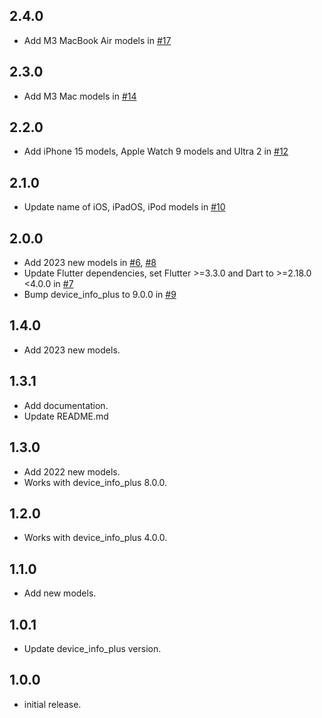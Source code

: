 ## 2.4.0

- Add M3 MacBook Air models in [#17](https://github.com/kyle-seongwoo-jun/flutter_apple_product_name/pull/17)

## 2.3.0

- Add M3 Mac models in [#14](https://github.com/kyle-seongwoo-jun/flutter_apple_product_name/pull/14)

## 2.2.0

- Add iPhone 15 models, Apple Watch 9 models and Ultra 2 in [#12](https://github.com/kyle-seongwoo-jun/flutter_apple_product_name/pull/12)

## 2.1.0

- Update name of iOS, iPadOS, iPod models in [#10](https://github.com/kyle-seongwoo-jun/flutter_apple_product_name/pull/10)

## 2.0.0

- Add 2023 new models in [#6](https://github.com/kyle-seongwoo-jun/flutter_apple_product_name/pull/6), [#8](https://github.com/kyle-seongwoo-jun/flutter_apple_product_name/pull/8)
- Update Flutter dependencies, set Flutter >=3.3.0 and Dart to >=2.18.0 <4.0.0 in [#7](https://github.com/kyle-seongwoo-jun/flutter_apple_product_name/pull/7)
- Bump device_info_plus to 9.0.0 in [#9](https://github.com/kyle-seongwoo-jun/flutter_apple_product_name/pull/9)

## 1.4.0

- Add 2023 new models.

## 1.3.1

- Add documentation.
- Update README.md

## 1.3.0

- Add 2022 new models.
- Works with device_info_plus 8.0.0.

## 1.2.0

- Works with device_info_plus 4.0.0.

## 1.1.0

- Add new models.

## 1.0.1

- Update device_info_plus version.

## 1.0.0

- initial release.
